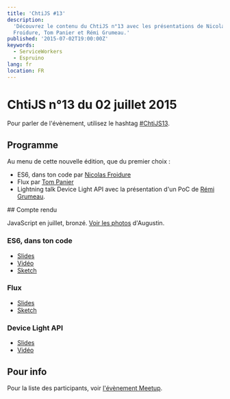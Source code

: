 ```yaml
---
title: 'ChtiJS #13'
description:
  'Découvrez le contenu du ChtiJS n°13 avec les présentations de Nicolas
  Froidure, Tom Panier et Rémi Grumeau.'
published: '2015-07-02T19:00:00Z'
keywords:
  - ServiceWorkers
  - Espruino
lang: fr
location: FR
---
```


# ChtiJS n°13 du 02 juillet 2015

Pour parler de l'évènement, utilisez le hashtag
[#ChtiJS13](https://twitter.com/search?q=%23ChtiJS13&src=hash).

## Programme

Au menu de cette nouvelle édition, que du premier choix :

- ES6, dans ton code par [Nicolas Froidure](https://twitter.com/nfroidure)
- Flux par [Tom Panier](https://twitter.com/_neemzy)
- Lightning talk Device Light API avec la présentation d'un PoC de
  [Rémi Grumeau](https://twitter.com/remi_grumeau).

## Compte rendu

JavaScript en juillet, bronzé.
[Voir les photos](https://www.flickr.com/photos/ashassin/sets/72157655391224292)
d'Augustin.

### ES6, dans ton code

- [Slides](http://slides.com/nfroidure/es6-dans-ton-code#/)
- [Vidéo](https://www.youtube.com/watch?v=rBaCe-n9OaE)
- [Sketch](https://twitter.com/_flexbox/status/616690568601710592/photo/1)

### Flux

- [Slides](http://slides.com/neemzy/flux#/)
- [Sketch](https://twitter.com/_flexbox/status/616663174532759552)

### Device Light API

- [Slides](http://remi-grumeau.com/talks/chtijs13/#/slide1)
- [Vidéo](https://www.youtube.com/watch?v=TFtQKknt1tw)

## Pour info

Pour la liste des participants, voir
[l'évènement Meetup](http://www.meetup.com/fr-FR/FranceJS/events/223329634/).
